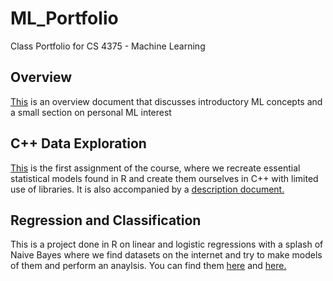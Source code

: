 # ML_Portfolio
Class Portfolio for CS 4375 - Machine Learning

## Overview
[This](Overview_of_ML.pdf) is an overview document that discusses introductory ML concepts and a small section on personal ML interest

## C++ Data Exploration
[This](dataExploration.cpp) is the first assignment of the course, where we recreate essential statistical models found in R and create them ourselves in C++ with limited use of libraries. It is also accompanied by a [description document.](ML_Portfolio_Assignment.pdf)

## Regression and Classification
This is a project done in R on linear and logistic regressions with a splash of Naive Bayes where we find datasets on the internet and try to make models of them and perform an anaylsis. You can find them [here](Regression.pdf) and [here.](Classification.pdf)